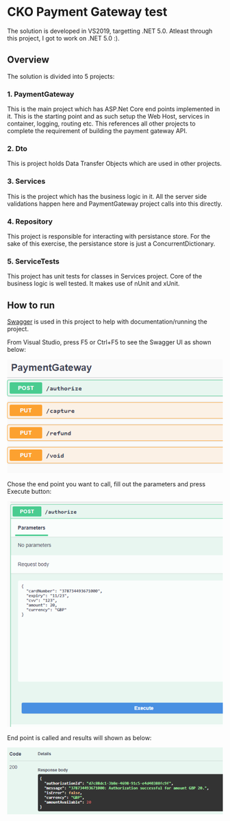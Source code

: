 # CKO Payment Gateway test

The solution is developed in VS2019, targetting .NET 5.0. Atleast through this project, I got to work on .NET 5.0 :).

## Overview
The solution is divided into 5 projects:
### 1. PaymentGateway
This is the main project which has ASP.Net Core end points implemented in it. This is the starting point and as such setup the Web Host, services in container, logging, routing etc.
This references all other projects to complete the requirement of building the payment gateway API.
### 2. Dto
This is project holds Data Transfer Objects which are used in other projects.
### 3. Services
This is the project which has the business logic in it. All the server side validations happen here and PaymentGateway project calls into this directly.
### 4. Repository
This project is responsible for interacting with persistance store. For the sake of this exercise, the persistance store is just a ConcurrentDictionary.
### 5. ServiceTests
This project has unit tests for classes in Services project. Core of the business logic is well tested. It makes use of nUnit and xUnit.

## How to run
[Swagger](https://docs.microsoft.com/en-us/aspnet/core/tutorials/web-api-help-pages-using-swagger?view=aspnetcore-5.0) is used in this project to help with documentation/running the project.

From Visual Studio, press F5 or Ctrl+F5 to see the Swagger UI as shown below:

![alt-text](https://github.com/vikramrkin/PaymentGateway/blob/master/DocImages/1.png)


Chose the end point you want to call, fill out the parameters and press Execute button:

![alt-text](https://github.com/vikramrkin/PaymentGateway/blob/master/DocImages/2.png)


End point is called and results will shown as below:

![alt-text](https://github.com/vikramrkin/PaymentGateway/blob/master/DocImages/3.PNG)

